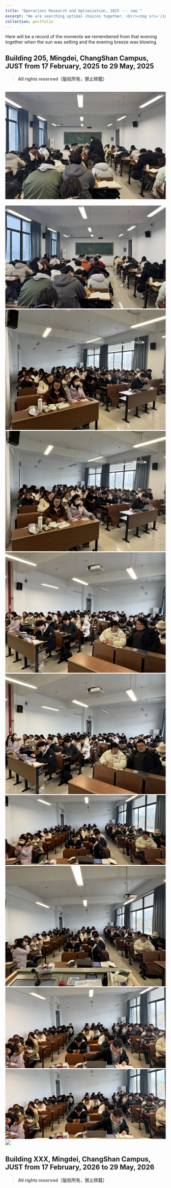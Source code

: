 ```yaml
---
title: "Operations Research and Optimization, 2025 --- now "
excerpt: "We are searching optimal choices together. <br/><img src='/images/oro.png'>"
collection: portfolio  
---
```


Here will be a record of the moments we remembered from that evening together when the sun was setting and the evening breeze was blowing.




## Building 205, Mingdei, ChangShan Campus, JUST from 17 February, 2025 to 29 May, 2025
> **All rights reserved（版权所有，禁止转载）**        

<br/><img src='/images/oro2025/oro2501.jpeg'>     
<br/><img src='/images/oro2025/oro2502.jpeg'>
<br/><img src='/images/oro2025/oro2503.jpeg'>
<br/><img src='/images/oro2025/oro2504.jpeg'>
<br/><img src='/images/oro2025/oro2505.jpeg'>
<br/><img src='/images/oro2025/oro2506.jpeg'>
<br/><img src='/images/oro2025/oro2507.jpeg'>
<br/><img src='/images/oro2025/oro2508.jpeg'>
<br/><img src='/images/oro2025/oro2509.jpeg'>
<br/><img src='/images/oro2025/oro2510.jpeg'>
<br/><img src='/images/oro2025/oro25011.jpeg'>


## Building XXX, Mingdei, ChangShan Campus, JUST from 17 February, 2026 to 29 May, 2026
> **All rights reserved（版权所有，禁止转载）**     

